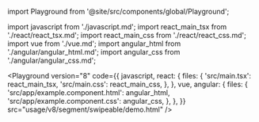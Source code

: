 import Playground from '@site/src/components/global/Playground';

import javascript from './javascript.md';
import react_main_tsx from './react/react_tsx.md';
import react_main_css from './react/react_css.md';
import vue from './vue.md';
import angular_html from './angular/angular_html.md';
import angular_css from './angular/angular_css.md';

<Playground
  version="8"
  code={{
    javascript,
    react: {
      files: {
        'src/main.tsx': react_main_tsx,
        'src/main.css': react_main_css,
      },
    },
    vue,
    angular: {
      files: {
        'src/app/example.component.html': angular_html,
        'src/app/example.component.css': angular_css,
      },
    },
  }}
  src="usage/v8/segment/swipeable/demo.html"
/>
